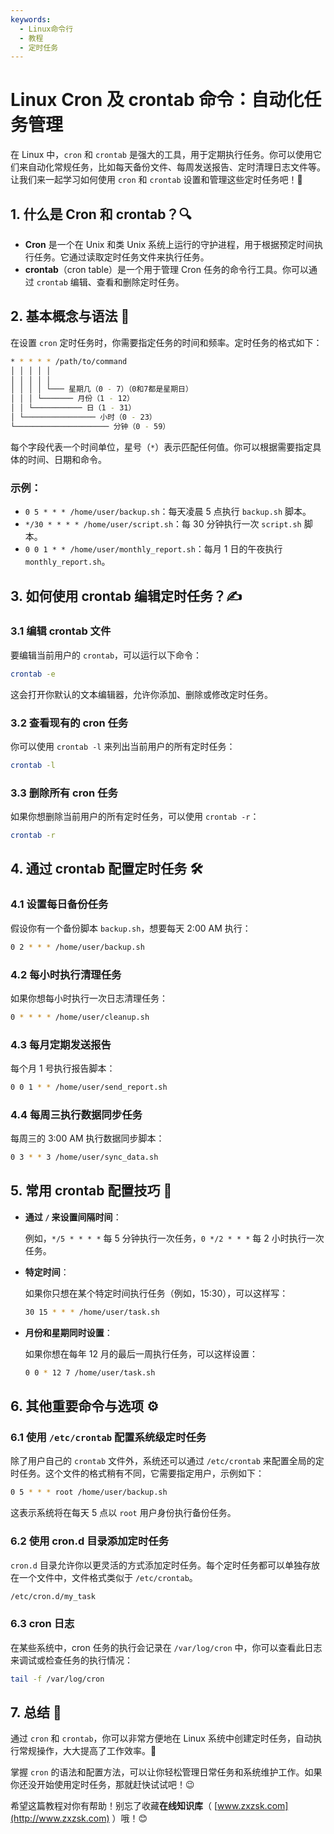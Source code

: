 ```yaml
---
keywords:
  - Linux命令行
  - 教程	
  - 定时任务
---
```


# Linux Cron 及 crontab 命令：自动化任务管理 

在 Linux 中，`cron` 和 `crontab` 是强大的工具，用于定期执行任务。你可以使用它们来自动化常规任务，比如每天备份文件、每周发送报告、定时清理日志文件等。让我们来一起学习如何使用 `cron` 和 `crontab` 设置和管理这些定时任务吧！🚀

## 1. 什么是 Cron 和 crontab？🔍

- **Cron** 是一个在 Unix 和类 Unix 系统上运行的守护进程，用于根据预定时间执行任务。它通过读取定时任务文件来执行任务。
- **crontab**（cron table）是一个用于管理 Cron 任务的命令行工具。你可以通过 `crontab` 编辑、查看和删除定时任务。

## 2. 基本概念与语法 📅

在设置 `cron` 定时任务时，你需要指定任务的时间和频率。定时任务的格式如下：

```bash
* * * * * /path/to/command
│ │ │ │ │
│ │ │ │ │
│ │ │ │ └─── 星期几（0 - 7）（0和7都是星期日）
│ │ │ └─────── 月份（1 - 12）
│ │ └─────────── 日（1 - 31）
│ └──────────────── 小时（0 - 23）
└───────────────────── 分钟（0 - 59）
```

每个字段代表一个时间单位，星号（`*`）表示匹配任何值。你可以根据需要指定具体的时间、日期和命令。

### 示例：

- `0 5 * * * /home/user/backup.sh`：每天凌晨 5 点执行 `backup.sh` 脚本。
- `*/30 * * * * /home/user/script.sh`：每 30 分钟执行一次 `script.sh` 脚本。
- `0 0 1 * * /home/user/monthly_report.sh`：每月 1 日的午夜执行 `monthly_report.sh`。

## 3. 如何使用 crontab 编辑定时任务？✍️

### 3.1 编辑 crontab 文件

要编辑当前用户的 `crontab`，可以运行以下命令：

```bash
crontab -e
```

这会打开你默认的文本编辑器，允许你添加、删除或修改定时任务。

### 3.2 查看现有的 cron 任务

你可以使用 `crontab -l` 来列出当前用户的所有定时任务：

```bash
crontab -l
```

### 3.3 删除所有 cron 任务

如果你想删除当前用户的所有定时任务，可以使用 `crontab -r`：

```bash
crontab -r
```

## 4. 通过 crontab 配置定时任务 🛠️

### 4.1 设置每日备份任务

假设你有一个备份脚本 `backup.sh`，想要每天 2:00 AM 执行：

```bash
0 2 * * * /home/user/backup.sh
```

### 4.2 每小时执行清理任务

如果你想每小时执行一次日志清理任务：

```bash
0 * * * * /home/user/cleanup.sh
```

### 4.3 每月定期发送报告

每个月 1 号执行报告脚本：

```bash
0 0 1 * * /home/user/send_report.sh
```

### 4.4 每周三执行数据同步任务

每周三的 3:00 AM 执行数据同步脚本：

```bash
0 3 * * 3 /home/user/sync_data.sh
```

## 5. 常用 crontab 配置技巧 🔧

- **通过 `/` 来设置间隔时间**：
  
  例如，`*/5 * * * *` 每 5 分钟执行一次任务，`0 */2 * * *` 每 2 小时执行一次任务。

- **特定时间**：

  如果你只想在某个特定时间执行任务（例如，15:30），可以这样写：

  ```bash
  30 15 * * * /home/user/task.sh
  ```

- **月份和星期同时设置**：

  如果你想在每年 12 月的最后一周执行任务，可以这样设置：

  ```bash
  0 0 * 12 7 /home/user/task.sh
  ```

## 6. 其他重要命令与选项 ⚙️

### 6.1 使用 `/etc/crontab` 配置系统级定时任务

除了用户自己的 `crontab` 文件外，系统还可以通过 `/etc/crontab` 来配置全局的定时任务。这个文件的格式稍有不同，它需要指定用户，示例如下：

```bash
0 5 * * * root /home/user/backup.sh
```

这表示系统将在每天 5 点以 `root` 用户身份执行备份任务。

### 6.2 使用 cron.d 目录添加定时任务

`cron.d` 目录允许你以更灵活的方式添加定时任务。每个定时任务都可以单独存放在一个文件中，文件格式类似于 `/etc/crontab`。

```bash
/etc/cron.d/my_task
```

### 6.3 cron 日志

在某些系统中，cron 任务的执行会记录在 `/var/log/cron` 中，你可以查看此日志来调试或检查任务的执行情况：

```bash
tail -f /var/log/cron
```

## 7. 总结 🎯

通过 `cron` 和 `crontab`，你可以非常方便地在 Linux 系统中创建定时任务，自动执行常规操作，大大提高了工作效率。🌟

掌握 `cron` 的语法和配置方法，可以让你轻松管理日常任务和系统维护工作。如果你还没开始使用定时任务，那就赶快试试吧！😉

希望这篇教程对你有帮助！别忘了收藏**在线知识库**（ [www.zxzsk.com](http://www.zxzsk.com) ）哦！😊